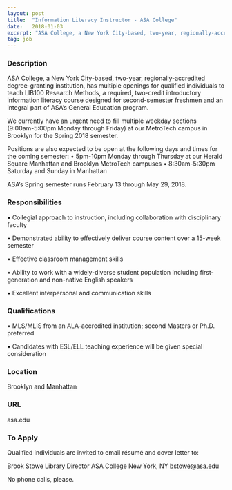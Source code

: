 ```yaml
---
layout: post
title:  "Information Literacy Instructor - ASA College"
date:   2018-01-03
excerpt: "ASA College, a New York City-based, two-year, regionally-accredited degree-granting institution, has multiple openings for qualified individuals to teach LIB100 Research Methods, a required, two-credit introductory information literacy course designed for second-semester freshmen and an integral part of ASA’s General Education program. We currently have an urgent need to fill multiple..."
tag: job
---
```


### Description   

ASA College, a New York City-based, two-year, regionally-accredited degree-granting institution, has multiple openings for qualified individuals to teach LIB100 Research Methods, a required, two-credit introductory information literacy course designed for second-semester freshmen and an integral part of ASA’s General Education program. 

We currently have an urgent need to fill multiple weekday sections (9:00am-5:00pm Monday through Friday) at our MetroTech campus in Brooklyn for the Spring 2018 semester.

Positions are also expected to be open at the following days and times for the coming semester:
•	5pm-10pm Monday through Thursday at our Herald Square Manhattan and Brooklyn MetroTech campuses
•	8:30am-5:30pm Saturday and Sunday in Manhattan

ASA’s Spring semester runs February 13 through May 29, 2018.



### Responsibilities   


• 	Collegial approach to instruction, including collaboration with disciplinary faculty

• 	Demonstrated ability to effectively deliver course content over a 15-week semester

• 	Effective classroom management skills

• 	Ability to work with a widely-diverse student population including first-generation and non-native English speakers

• 	Excellent interpersonal and communication skills



### Qualifications   


• 	MLS/MLIS from an ALA-accredited institution; second Masters or Ph.D. preferred

• 	Candidates with ESL/ELL teaching experience will be given special consideration





### Location   

Brooklyn and Manhattan


### URL   

asa.edu

### To Apply   

Qualified individuals are invited to email résumé and cover letter to:
 
Brook Stowe
Library Director
ASA College
New York, NY
bstowe@asa.edu

No phone calls, please. 







